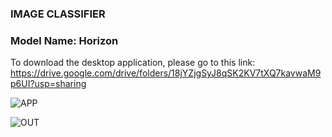 ### IMAGE CLASSIFIER
### Model Name: Horizon

To download the desktop application, please go to this link:
https://drive.google.com/drive/folders/18jYZjgSyJ8qSK2KV7tXQ7kavwaM9p6UI?usp=sharing

![APP](https://github.com/Suwarna2001/TeachableImageClassifier/assets/104250235/04bf55f9-6d25-4fa4-83d6-d46972115474)



![OUT](https://github.com/Suwarna2001/TeachableImageClassifier/assets/104250235/53d23cec-9d48-4b33-8bab-c67737e55fd6)
